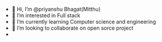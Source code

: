- 👋 Hi, I’m @priyanshu Bhagat(Mitthu)
- 👀 I’m interested in Full stack
- 🌱 I’m currently learning Computer science and engineering
- 💞️ I’m looking to collaborate on open sorce project
- 

<!---
priyanshucodes73/priyanshucodes73 is a ✨ special ✨ repository because its `README.md` (this file) appears on your GitHub profile.
You can click the Preview link to take a look at your changes.
--->
